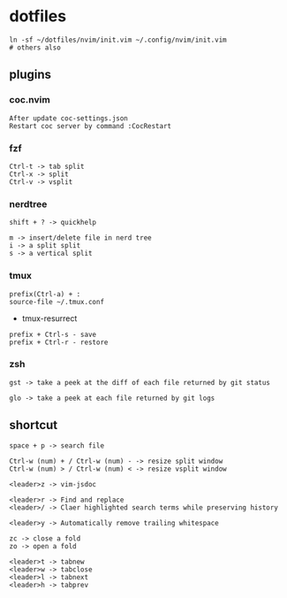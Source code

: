# dotfiles

```
ln -sf ~/dotfiles/nvim/init.vim ~/.config/nvim/init.vim
# others also
```
## plugins
### coc.nvim
```
After update coc-settings.json
Restart coc server by command :CocRestart
```

### fzf
```
Ctrl-t -> tab split
Ctrl-x -> split
Ctrl-v -> vsplit
```
### nerdtree 
```
shift + ? -> quickhelp

m -> insert/delete file in nerd tree
i -> a split split 
s -> a vertical split
```

### tmux
```
prefix(Ctrl-a) + :
source-file ~/.tmux.conf
```
- tmux-resurrect
```
prefix + Ctrl-s - save
prefix + Ctrl-r - restore
```
### zsh
```
gst -> take a peek at the diff of each file returned by git status

glo -> take a peek at each file returned by git logs
```

## shortcut
```
space + p -> search file

Ctrl-w (num) + / Ctrl-w (num) - -> resize split window
Ctrl-w (num) > / Ctrl-w (num) < -> resize vsplit window

<leader>z -> vim-jsdoc 

<leader>r -> Find and replace
<leader>/ -> Claer highlighted search terms while preserving history

<leader>y -> Automatically remove trailing whitespace

zc -> close a fold
zo -> open a fold

<leader>t -> tabnew
<leader>w -> tabclose
<leader>l -> tabnext
<leader>h -> tabprev
```
